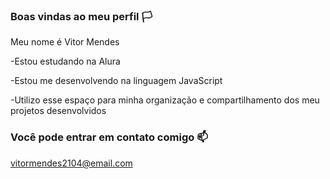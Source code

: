 ### Boas vindas ao meu perfil 🏳️
Meu nome é Vitor Mendes

-Estou estudando na Alura

-Estou me desenvolvendo na linguagem JavaScript

-Utilizo esse espaço para minha organização e compartilhamento dos meu projetos desenvolvidos

### Você pode entrar em contato comigo 📫
vitormendes2104@email.com



